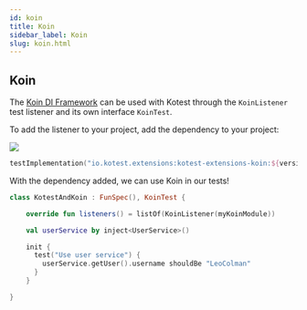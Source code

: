 ```yaml
---
id: koin
title: Koin
sidebar_label: Koin
slug: koin.html
---
```




## Koin

The [Koin DI Framework](https://insert-koin.io/) can be used with Kotest through the `KoinListener` test listener and its own interface `KoinTest`.

To add the listener to your project, add the dependency to your project:

[<img src="https://img.shields.io/maven-central/v/io.kotest.extensions/kotest-extensions-koin.svg?label=latest%20release"/>](http://search.maven.org/#search|ga|1|kotest-extensions-koin)

```kotlin
testImplementation("io.kotest.extensions:kotest-extensions-koin:${version}")
```

With the dependency added, we can use Koin in our tests!

```kotlin
class KotestAndKoin : FunSpec(), KoinTest {

    override fun listeners() = listOf(KoinListener(myKoinModule))

    val userService by inject<UserService>()

    init {
      test("Use user service") {
        userService.getUser().username shouldBe "LeoColman"
      }
    }

}
```
